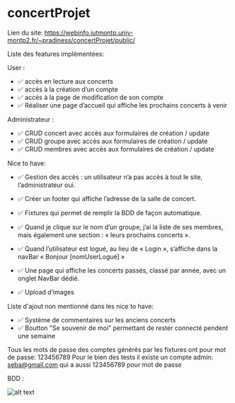 # concertProjet

Lien du site: https://webinfo.iutmontp.univ-montp2.fr/~pradiness/concertProjet/public/

Liste des features implémentées:

 User :
   - ✅ accès en lecture aux concerts
   - ✅ accès à la création d’un compte
   - ✅ accès à la page de modification de son compte
   - ✅ Réaliser une page d’accueil qui affiche les prochains concerts à venir
   
 Administrateur :
   - ✅ CRUD concert avec accès aux formulaires de création / update
   - ✅ CRUD groupe avec accès aux formulaires de création / update
   - ✅ CRUD membres avec accès aux formulaires de création / update
   
 Nice to have:
  - ✅ Gestion des accès : un utilisateur n’a pas accès à tout le site, l’administrateur oui.
  - ✅ Créer un footer qui affiche l’adresse de la salle de concert.
  - ✅ Fixtures qui permet de remplir la BDD de façon automatique.
  - ✅ Quand je clique sur le nom d’un groupe, j’ai la liste de ses membres, mais également une section : « leurs prochains concerts ».
  
  - ✅ Quand l’utilisateur est logué, au lieu de « Login », s’affiche dans la navBar « Bonjour [nomUserLogué] »

  - ✅ Une page qui affiche les concerts passés, classé par année, avec un onglet NavBar dédié.
  - ✅ Upload d’images

Liste d'ajout non mentionné dans les nice to have:
  - ✅ Système de commentaires sur les anciens concerts
  - ✅ Boutton "Se souvenir de moi" permettant de rester connecté pendent une semaine
  
  
Tous les mots de passe des comptes générés par les fixtures ont pour mot de passe: 123456789
Pour le bien des tests il existe un compte admin: seba@gmail.com qui a aussi 123456789 pour mot de passe


BDD :

![alt text](https://fs-01.cyberdrop.to/Diagramme%20sans%20nom-Page-1.drawio-0JEwExRQ.png)
